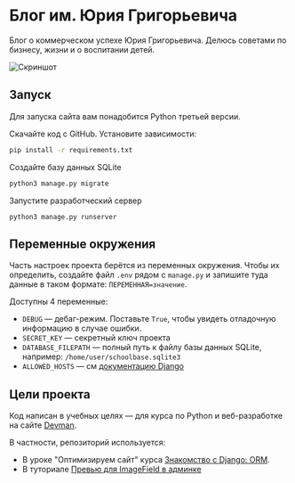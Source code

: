 # Блог им. Юрия Григорьевича

Блог о коммерческом успехе Юрия Григорьевича. Делюсь советами по бизнесу, жизни и о воспитании детей.

![Скриншот](screenshots/site.png)

## Запуск

Для запуска сайта вам понадобится Python третьей версии.

Скачайте код с GitHub. Установите зависимости:

```sh
pip install -r requirements.txt
```

Создайте базу данных SQLite

```sh
python3 manage.py migrate
```

Запустите разработческий сервер

```
python3 manage.py runserver
```

## Переменные окружения

Часть настроек проекта берётся из переменных окружения. Чтобы их определить, создайте файл `.env` рядом с `manage.py` и запишите туда данные в таком формате: `ПЕРЕМЕННАЯ=значение`.

Доступны 4 переменные:
- `DEBUG` — дебаг-режим. Поставьте `True`, чтобы увидеть отладочную информацию в случае ошибки.
- `SECRET_KEY` — секретный ключ проекта
- `DATABASE_FILEPATH` — полный путь к файлу базы данных SQLite, например: `/home/user/schoolbase.sqlite3`
- `ALLOWED_HOSTS` — см [документацию Django](https://docs.djangoproject.com/en/5.2/ref/settings/#allowed-hosts)


## Цели проекта

Код написан в учебных целях — для курса по Python и веб-разработке на сайте [Devman](https://dvmn.org).

В частности, репозиторий используется:

- В уроке "Оптимизируем сайт" курса [Знакомство с Django: ORM](https://dvmn.org/modules/django-orm/).
- В туториале [Превью для ImageField в админке](https://devman.org/encyclopedia/django/how-to-setup-image-preview/)
